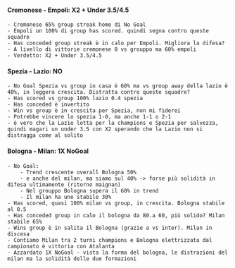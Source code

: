 #### Cremonese - Empoli: X2 + Under 3.5/4.5
    - Cremonese 65% group streak home di No Goal
    - Empoli un 100% di group has scored. quindi segna contro queste squadre
    - Has conceded group streak è in calo per Empoli. Migliora la difesa?
    - A livello di vittorie cremonese 0 vs grouppo ma 60% empoli
    - Verdetto: X2 + Under 3.5/4.5
#### Spezia - Lazio: NO 
    - No Goal Spezia vs group in casa è 60% ma vs group away della lazio è 40%, in leggera crescita. Distratta contro queste squadre?
    - Has scored vs group 100% lazio 0.4 spezia
    - Has conceded è invertito
    - Win vs group è in crescita per Spezia, non mi fiderei
    - Potrebbe vincere lo spezia 1-0, ma anche 1-1 o 2-1
    - è vero che la Lazio lotta per la champions e Spezia per salvezza, quindi magari un under 3.5 con X2 sperando che la Lazio non si distragga come al solito
#### Bologna - Milan: 1X NoGoal
    - No Goal:
        - Trend crescente overall Bologna 50%
        - e anche del milan, ma siamo sul 40% -> forse più solidità in difesa ultimamente (ritorno maignan)
        - Nel grouppo Bologna supera il 60% in trend
        - Il milan ha uno stabile 30%
    - Has scored, quasi 100% milan vs group, in crescita. Bologna stabile al 0.5
    - Has conceded group in calo il bologna da 80.a 60, più solido? Milan stabile 65%
    - Wins group è in salita il Bologna (grazie a vs inter). Milan in discesa
    - Contiamo Milan tra 2 turni champions e Bologna elettrizzata dal campionato è vittoria con Atalanta
    - Azzardato 1X NoGoal - vista la forma del bologna, le distrazioni del milan ma la solidità delle due formazioni
    
    
